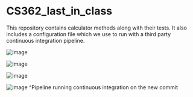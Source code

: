 # CS362_last_in_class
This repository contains calculator methods along with their tests. It also includes a configuration file which we use to run with a third party continuous integration pipeline. 


![image](https://user-images.githubusercontent.com/33040997/110824578-0babd980-8248-11eb-841c-cb451b7535ca.png)

![image](https://user-images.githubusercontent.com/33040997/110824668-1ebea980-8248-11eb-9bd0-4dacc358b308.png)

![image](https://user-images.githubusercontent.com/33040997/110824768-34cc6a00-8248-11eb-9374-d1dad97a45f0.png)

![image](https://user-images.githubusercontent.com/33040997/110827744-39465200-824b-11eb-9d50-62ab1552e8ab.png)
^Pipeline running continuous integration on the new commit

